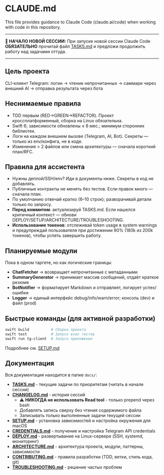 # CLAUDE.md

This file provides guidance to Claude Code (claude.ai/code) when working with code in this repository.

---

**🚀 НАЧАЛО НОВОЙ СЕССИИ:**
При запуске новой сессии Claude Code **ОБЯЗАТЕЛЬНО** прочитай файл [TASKS.md](docs/TASKS.md) и предложи продолжить работу над задачами оттуда.

---

## Цель проекта

CLI-клиент Telegram: логин → чтение непрочитанных → саммари через внешний AI → отправка результата через бота

## Неснимаемые правила

- TDD первым (RED→GREEN→REFACTOR). Проект кроссплатформенный, сборка на Linux обязательна.
- Swift 6; зависимости обновлены ≤ 6 мес.; минимум сторонних библиотек.
- Логи на каждом внешнем вызове (Telegram, AI, Bot). Секреты — только из env/конфига, не в коде.
- Изменения > 2 файлов или смена архитектуры — сначала короткий план/RFC.

## Правила для ассистента

- Нужны деплой/SSH/env? Иди в документы ниже. Секреты в код не добавлять.
- Публичные контракты не менять без тестов. Если правок много — сначала план.
- По умолчанию отвечай кратко (6–10 строк); разворачивай детали только по запросу.
- **Перед коммитом**: актуализируй TASKS.md. Если нашелся критичный контекст — обнови DEPLOY/SETUP/ARCHITECTURE/TROUBLESHOOTING.
- **Использование токенов**: отслеживай token usage в system warnings и предупреждай пользователя при достижении 90% (180k из 200k токенов), чтобы успеть завершить работу.

## Планируемые модули

Пока в одном таргете, но как логические границы:

- **ChatFetcher** → возвращает непрочитанные с метаданными
- **SummaryGenerator** → принимает массив сообщений, отдаёт краткое резюме
- **BotNotifier** → форматирует Markdown и отправляет, логирует успех/ошибки
- **Logger** → единый интерфейс debug/info/warn/error; консоль (dev) и файл (prod)

## Быстрые команды (для активной разработки)

```bash
swift build          # Сборка проекта
swift test           # Запуск всех тестов
swift run tg-client  # Запуск приложения
```

Подробнее см. [SETUP.md](docs/SETUP.md)

## Документация

Вся документация находится в папке `docs/`:

- **[TASKS.md](docs/TASKS.md)** - текущие задачи по приоритетам (читать в начале сессии)
- **[CHANGELOG.md](docs/CHANGELOG.md)** - история сессий
  - ⚠️ **НИКОГДА не использовать Read tool** - только prepend через bash
  - Добавлять запись сверху без чтения содержимого файла
  - Записывать только выполненные задачи текущей сессии
- **[SETUP.md](docs/SETUP.md)** - установка зависимостей и настройка окружения для macOS
- **[CREDENTIALS.md](docs/CREDENTIALS.md)** - получение и настройка Telegram API credentials
- **[DEPLOY.md](docs/DEPLOY.md)** - развертывание на Linux-сервере (SSH, systemd, мониторинг)
- **[ARCHITECTURE.md](docs/ARCHITECTURE.md)** - архитектура проекта, модули, паттерны, зависимости
- **[CONTRIBUTING.md](docs/CONTRIBUTING.md)** - правила разработки (TDD, ветки, стиль кода, git)
- **[TROUBLESHOOTING.md](docs/TROUBLESHOOTING.md)** - решение частых проблем
